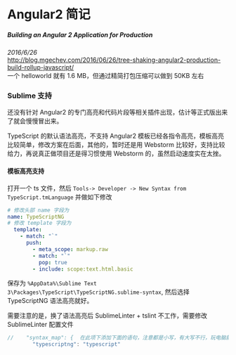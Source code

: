 # Angular2 简记

##### Building an Angular 2 Application for Production
*2016/6/26*  
http://blog.mgechev.com/2016/06/26/tree-shaking-angular2-production-build-rollup-javascript/  
一个 helloworld 就有 1.6 MB，但通过精简打包压缩可以做到 50KB 左右

### Sublime 支持

还没有针对 Angular2 的专门高亮和代码片段等相关插件出现，估计等正式版出来了就会慢慢冒出来。

TypeScript 的默认语法高亮，不支持 Angular2 模板已经各指令高亮，模板高亮比较简单，修改方案在后面，其他的，暂时还是用 Webstorm 比较好，支持比较给力，再说真正做项目还是得习惯使用 Webstorm 的，虽然启动速度实在太挫。

#### 模板高亮支持

打开一个 ts 文件，然后 `Tools-> Developer -> New Syntax from TypeScript.tmLanguage` 并做如下修改

```yaml
# 修改头部 name 字段为
name: TypeScriptNG
# 修改 template 字段为
  template:
    - match: "`"
      push:
        - meta_scope: markup.raw
        - match: "`"
          pop: true
        - include: scope:text.html.basic
```

保存为 `%AppData%\Sublime Text 3\Packages\TypeScript\TypeScriptNG.sublime-syntax`, 然后选择 TypeScriptNG 语法高亮就好。

需要注意的是，换了语法高亮后 SublimeLinter + tslint 不工作，需要修改 SublimeLinter 配置文件
```js
//    "syntax_map": {  在此项下添加下面的语句，注意都是小写，有大写不行，玩电脑就是坑多...
        "typescriptng": "typescript"
```


